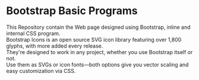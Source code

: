 # Bootstrap Basic Programs
This Repository contain the Web page designed using Bootstrap, inline and internal CSS program.<br>
Bootstrap Icons is an open source SVG icon library featuring over 1,800 glyphs, with more added every release.<br>
They're designed to work in any project, whether you use Bootstrap itself or not. <br>
Use them as SVGs or icon fonts—both options give you vector scaling and easy customization via CSS.<br>
